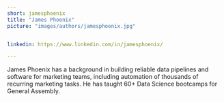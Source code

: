 ```yaml
---
short: jamesphoenix
title: "James Phoenix"
picture: "images/authors/jamesphoenix.jpg"


linkedin: https://www.linkedin.com/in/jamesphoenix/

---
```


James Phoenix has a background in building reliable data pipelines and software for marketing teams, including automation of thousands of recurring marketing tasks. He has taught 60+ Data Science bootcamps for General Assembly. 